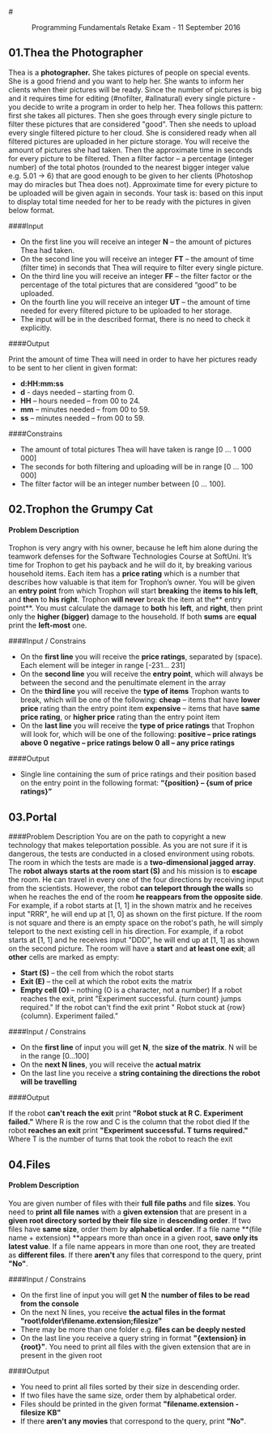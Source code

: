 #<p align="center"> Programming Fundamentals Retake Exam - 11 September 2016 <p>

## 01.Thea the Photographer
Thea is a **photographer.** She takes pictures of people on special events. She is a good friend and you want to help her.
She wants to inform her clients when their pictures will be ready. Since the number of pictures is big and it requires time for editing (#nofilter, #allnatural) every single picture - you decide to write a program in order to help her.
Thea follows this pattern: first she takes all pictures. Then she goes through every single picture to filter these pictures that are considered "good". Then she needs to upload every single filtered picture to her cloud. She is considered ready when all filtered pictures are uploaded in her picture storage.
You will receive the amount of pictures she had taken. Then the approximate time in seconds for every picture to be filtered. Then a filter factor – a percentage (integer number) of the total photos (rounded to the nearest bigger integer value e.g. 5.01 -> 6) that are good enough to be given to her clients (Photoshop may do miracles but Thea does not). Approximate time for every picture to be uploaded will be given again in seconds. Your task is: based on this input to display total time needed for her to be ready with the pictures in given below format.

####Input

- On the first line you will receive an integer **N** – the amount of pictures Thea had taken.
- On the second line you will receive an integer **FT** – the amount of time (filter time) in seconds that Thea will require to filter every single picture.
- On the third line you will receive an integer **FF** – the filter factor or the percentage of the total pictures that are considered “good” to be uploaded.
- On the fourth line you will receive an integer **UT** – the amount of time needed for every filtered picture to be uploaded to her storage.
- The input will be in the described format, there is no need to check it explicitly.

####Output

Print the amount of time Thea will need in order to have her pictures ready to be sent to her client in given format:
- **d:HH:mm:ss** 
- **d** - days needed – starting from 0.
- **HH** –  hours needed – from 00 to 24.
- **mm** – minutes needed – from 00 to 59.
- **ss** – minutes needed – from 00 to 59.

####Constrains

- The amount of total pictures Thea will have taken is range [0 … 1 000 000]
- The seconds for both filtering and uploading will be in range [0 … 100 000]
- The filter factor will be an integer number between [0 … 100].

## 02.Trophon the Grumpy Cat
#### Problem Description
Trophon is very angry with his owner, because he left him alone during the teamwork defenses for the Software Technologies Course at SoftUni. It’s time for Trophon to get his payback and he will do it, by breaking various household items. 
Each item has a **price rating** which is a number that describes how valuable is that item for Trophon’s owner. You will be given an **entry point** from which Trophon will start **breaking** the **items to his left**, and **then** to **his right**. Trophon **will never** break the item at the** entry point**. 
You must calculate the damage to **both** his **left**, and **right**, then print only the **higher (bigger)** damage to the household. If both **sums** are **equal** print the **left-most** one.

####Input / Constrains

- On the **first line** you will receive the **price ratings**, separated by (space). Each element will be integer in range [-231… 231]
- On the **second line** you will receive the **entry point**, which will always be between the second and the penultimate element in the array
- On the **third line** you will receive the **type of items** Trophon wants to break, which will be one of the following:
**cheap** – items that have **lower price** rating than the entry point item
**expensive** – items that have **same price rating**, or **higher price** rating than the entry point item
- On the **last line** you will receive the **type of price ratings** that Trophon will look for, which will be one of the following:
**positive – price ratings above 0**
**negative – price ratings below 0**
**all – any price ratings**

####Output

- Single line containing the sum of price ratings and their position based on the entry point in the following format:
**“{position} – {sum of price ratings}”**

## 03.Portal
####Problem Description
You are on the path to copyright a new technology that makes teleportation possible. As you are not sure if it is dangerous, the tests are conducted in a closed environment using robots. The room in which the tests are made is a **two-dimensional jagged array**. 
The **robot always starts at the room start (S)** and his mission is to **escape** the room. He can travel in every one of the four directions by receiving input from the scientists.  However, the robot **can teleport through the walls** so when he reaches the end of the room **he reappears from the opposite side**. For example, if a robot starts at [1, 1] in the shown matrix and he receives input "RRR", he will end up at [1, 0] as shown on the first picture.
If the room is not square and there is an empty space on the robot's path, he will simply teleport to the next existing cell in his direction. For example, if a robot starts at [1, 1] and he receives input "DDD", he will end up at [1, 1] as shown on the second picture.
Тhe room will have a **start** and **at least one exit**; all **other** cells are marked as empty:
- **Start (S)** – the cell from which the robot starts
- **Exit (E)** – the cell at which the robot exits the matrix
- **Empty cell (O)** – nothing (O is a character, not a number)
If a robot reaches the exit, print "Experiment successful. {turn count} jumps required." 
If the robot can't find the exit print " Robot stuck at {row} {column}. Experiment failed."

####Input / Constrains

- On the **first line** of input you will get **N**, the **size of the matrix**. N will be in the range [0…100]
- On the **next N lines**, you will receive the **actual matrix**
- On the last line you receive a **string containing the directions the robot will be travelling** 

####Output

If the robot **can't reach the exit** print **"Robot stuck at R C. Experiment failed."** Where R is the row and C is the column that the robot died
If the robot **reaches an exit** print **"Experiment successful. T turns required."** Where T is the number of turns that took the robot to reach the exit 

## 04.Files
#### Problem Description
You are given number of files with their **full file paths** and file **sizes**. You need to **print all file names** with a **given extension** that are present in a **given root directory sorted by their file size** in **descending order**. If two files have **same size**, order them by **alphabetical order**. 
If a file name **(file name + extension) **appears more than once in a given root, **save only its latest value**. If a file name appears in more than one root, they are treated as **different files**.
If there **aren't** any files that correspond to the query, print **"No"**.

####Input / Constrains

- On the first line of input you will get **N** the **number of files to be read from the console**
- On the next N lines, you receive **the actual files in the format "root\folder\filename.extension;filesize"**
- There may be more than one folder e.g. **files can be deeply nested**
- On the last line you receive a query string in format **"{extension} in {root}"**. You need to print all files with the given extension that are in present in the given root

####Output

- You need to print all files sorted by their size in descending order. 
- If two files have the same size, order them by alphabetical order. 
- Files should be printed in the given format **"filename.extension - filesize KB"** 
- If there **aren't any movies** that correspond to the query, print **"No"**.
